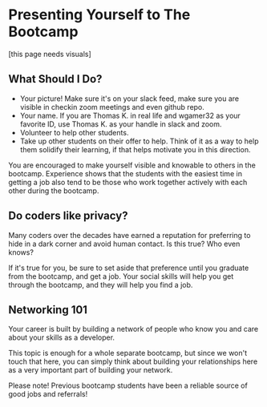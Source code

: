 # Presenting Yourself to The Bootcamp

[this page needs visuals]

## What Should I Do?

- Your picture! Make sure it's on your slack feed, make sure you are visible in checkin zoom meetings and even github repo.
- Your name. If you are Thomas K. in real life and wgamer32 as your favorite ID, use Thomas K. as your handle in slack and zoom.
- Volunteer to help other students.
- Take up other students on their offer to help. Think of it as a way to help them solidify their learning, if that helps motivate you in this direction.

You are encouraged to make yourself visible and knowable to others in the bootcamp. Experience shows that the students with the easiest time in getting a job also tend to be those who work together actively with each other during the bootcamp.

## Do coders like privacy?

Many coders over the decades have earned a reputation for preferring to hide in a dark corner and avoid human contact. Is this true? Who even knows?

If it's true for you, be sure to set aside that preference until you graduate from the bootcamp, and get a job. Your social skills will help you get through the bootcamp, and they will help you find a job.

## Networking 101

Your career is built by building a network of people who know you and care about your skills as a developer.

This topic is enough for a whole separate bootcamp, but since we won't touch that here, you can simply think about building your relationships here as a very important part of building your network.

Please note! Previous bootcamp students have been a reliable source of good jobs and referrals!
